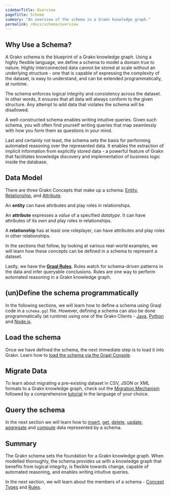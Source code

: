 ```yaml
---
sidebarTitle: Overview
pageTitle: Schema
summary: "An overview of the schema in a Grakn knowledge graph."
permalink: /docs/schema/overview
---
```


## Why Use a Schema?
A Grakn schema is the blueprint of a Grakn knowledge graph. Using a highly flexible language, we define a schema to model a domain true to nature. Highly interconnected data cannot be stored at scale without an underlying structure - one that is capable of expressing the complexity of the dataset, is easy to understand, and can be extended programmatically, at runtime.

The schema enforces logical integrity and consistency across the dataset. In other words, it ensures that all data will always conform to the given structure. Any attempt to add data that violates the schema will be disallowed.

A well-constructed schema enables writing intuitive queries. Given such schema, you will often find yourself writing queries that map seamlessly with how you form them as questions in your mind.

Last and certainly not least, the schema sets the basis for performing automated reasoning over the represented data. It enables the extraction of implicit information from explicitly stored data - a powerful feature of Grakn that facilitates knowledge discovery and implementation of business logic inside the database.

## Data Model
There are three Grakn Concepts that make up a schema: [Entity](/docs/schema/concepts#entity), [Relationship](/docs/schema/concepts#relationship), and [Attribute](/docs/schema/concepts#attribute).

An **entity** can have attributes and play roles in relationships.

An **attribute** expresses a *value* of a specified *datatype*. It can have attributes of its own and play roles in relationships.

A **relationship** has at least one roleplayer, can have attributes and play roles in other relationships.

In the sections that follow, by looking at various real-world examples, we will learn how these concepts can be defined in a schema to represent a dataset.

Lastly, we have the [**Graql Rules**](/docs/schema/rules). Rules watch for schema-driven patterns in the data and infer queryable conclusions. Rules are one way to perform automated reasoning in a Grakn knowledge graph.


## (un)Define the schema programmatically
In the following sections, we will learn how to define a schema using Graql code in a `schema.gql` file. However, defining a schema can also be done programmatically (at runtime) using one of the Grakn Clients - [Java](/docs/client-api/java#client-api-method-manipulate-the-schema-programatically), [Python](/docs/client-api/python#client-api-method-lazily-execute-a-graql-query) and [Node.js](/docs/client-api/nodejs#client-api-method-lazily-execute-a-graql-query).

## Load the schema
Once we have defined the schema, the next immediate step is to load it into Grakn. Learn how to [load the schema via the Graql Console](/docs/running-grakn/console#console-options).

## Migrate Data
To learn about migrating a pre-existing dataset in CSV, JSON or XML formats to a Grakn knowledge graph, check out the [Migration Mechanism](...) followed by a comprehensive [tutorial](...) in the language of your choice.

## Query the schema
In the next section we will learn how to [insert](/docs/query/insert-query), [get](/docs/query/get-query), [delete](/docs/query/delete-query), [update](/docs/query/update-data), [aggregate](/docs/query/aggregate-query) and [compute](/docs/query/compute-query) data represented by a schema.

## Summary
The Grakn schema sets the foundation for a Grakn knowledge graph. When modelled thoroughly, the schema provides us with a knowledge graph that benefits from logical integrity, is flexible towards change, capable of automated reasoning, and enables writing intuitive queries.

In the next section, we will learn about the members of a schema - [Concept Types](/docs/schema/concepts) and [Rules](/docs/schema/rules).